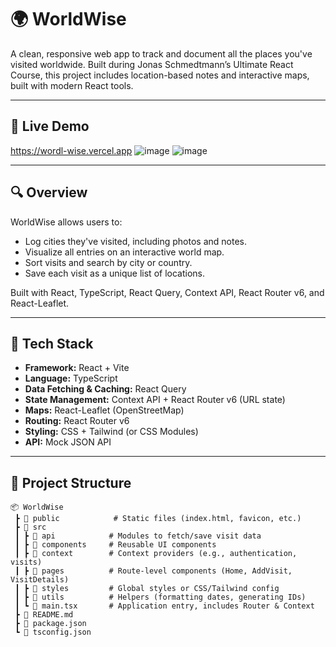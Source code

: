 
# 🌍 WorldWise

A clean, responsive web app to track and document all the places you've visited worldwide. Built during Jonas Schmedtmann’s Ultimate React Course, this project includes location-based notes and interactive maps, built with modern React tools.

---

## 🎯 Live Demo
https://wordl-wise.vercel.app
![image](https://github.com/user-attachments/assets/6dc90a7f-eaa3-445c-b857-dc755dd007bc)
![image](https://github.com/user-attachments/assets/f6e370ec-667e-4aaf-862b-302e9f42a20a)

---

## 🔍 Overview

WorldWise allows users to:

- Log cities they've visited, including photos and notes.
- Visualize all entries on an interactive world map.
- Sort visits and search by city or country.
- Save each visit as a unique list of locations.

Built with React, TypeScript, React Query, Context API, React Router v6, and React-Leaflet.

---

## 🧰 Tech Stack

- **Framework:** React + Vite  
- **Language:** TypeScript  
- **Data Fetching & Caching:** React Query  
- **State Management:** Context API + React Router v6 (URL state)  
- **Maps:** React-Leaflet (OpenStreetMap)  
- **Routing:** React Router v6  
- **Styling:** CSS + Tailwind (or CSS Modules)  
- **API:** Mock JSON API

---

## 📁 Project Structure

```plaintext
📦 WorldWise
 ┣ 📂 public            # Static files (index.html, favicon, etc.)
 ┣ 📂 src
 ┃ ┣ 📂 api            # Modules to fetch/save visit data
 ┃ ┣ 📂 components     # Reusable UI components
 ┃ ┣ 📂 context        # Context providers (e.g., authentication, visits)
 ┃ ┣ 📂 pages          # Route-level components (Home, AddVisit, VisitDetails)
 ┃ ┣ 📂 styles         # Global styles or CSS/Tailwind config
 ┃ ┣ 📂 utils          # Helpers (formatting dates, generating IDs)
 ┃ ┗ 📜 main.tsx       # Application entry, includes Router & Context
 ┣ 📜 README.md
 ┣ 📜 package.json
 ┗ 📜 tsconfig.json
